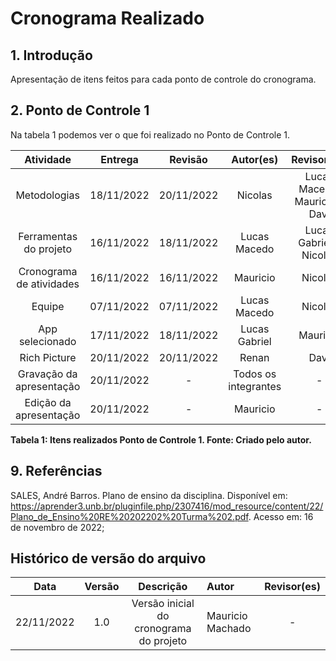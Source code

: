 # Cronograma Realizado

## 1. Introdução

Apresentação de itens feitos para cada ponto de controle do cronograma.

## 2. Ponto de Controle 1

Na tabela 1 podemos ver o que foi realizado no Ponto de Controle 1.

|        Atividade         |  Entrega   |  Revisão   |      Autor(es)       |          Revisor(es)          |
| :----------------------: | :--------: | :--------: | :------------------: | :---------------------------: |
|       Metodologias       | 18/11/2022 | 20/11/2022 |       Nicolas        | Lucas Macedo, Mauricio e Davi |
|  Ferramentas do projeto  | 16/11/2022 | 18/11/2022 |     Lucas Macedo     |    Lucas Gabriel e Nicolas    |
| Cronograma de atividades | 16/11/2022 | 16/11/2022 |       Mauricio       |            Nicolas            |
|          Equipe          | 07/11/2022 | 07/11/2022 |     Lucas Macedo     |            Nicolas            |
|     App selecionado      | 17/11/2022 | 18/11/2022 |    Lucas Gabriel     |           Mauricio            |
|       Rich Picture       | 20/11/2022 | 20/11/2022 |        Renan         |             Davi              |
| Gravação da apresentação | 20/11/2022 |     -      | Todos os integrantes |               -               |
|  Edição da apresentação  | 20/11/2022 |     -      |       Mauricio       |               -               |

**Tabela 1: Itens realizados Ponto de Controle 1. Fonte: Criado pelo autor.**

## 9. Referências

SALES, André Barros. Plano de ensino da disciplina. Disponível em: <https://aprender3.unb.br/pluginfile.php/2307416/mod_resource/content/22/Plano_de_Ensino%20RE%20202202%20Turma%202.pdf>. Acesso em: 16 de novembro de 2022;

## Histórico de versão do arquivo

|    Data    | Versão |                Descrição                | Autor            | Revisor(es) |
| :--------: | :----: | :-------------------------------------: | :--------------- | :---------: |
| 22/11/2022 |  1.0   | Versão inicial do cronograma do projeto | Mauricio Machado |      -      |

